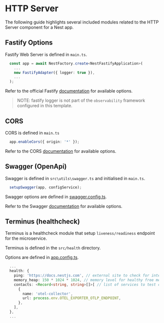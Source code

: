 
# HTTP Server

The following guide highlights several included modules related to the HTTP Server component for a Nest app.

## Fastify Options
Fastify Web Server is defined in `main.ts`.
```ts
  const app = await NestFactory.create<NestFastifyApplication>(
    ...
    new FastifyAdapter({ logger: true }),
    ...
  );
```
Refer to the official Fastify [documentation](https://fastify.dev/docs/latest/) for available options.

> NOTE: fastify logger is not part of the `observability` framework configured in this template.

## CORS

CORS is defined in `main.ts`

```ts
  app.enableCors({ origin: '*' });
```

Refer to the CORS [documentation](https://docs.nestjs.com/security/cors) for available options.


## Swagger (OpenApi)

Swagger is defined in `src\utils\swagger.ts` and initialised in `main.ts`.

```ts
  setupSwagger(app, configService);
```

Swagger options are defined in [swagger.config.ts](src\config\swagger.config.ts).

Refer to the Swagger [documentation](https://docs.nestjs.com/openapi/introduction) for available options.

## Terminus (healthcheck)

Terminus is a healthcheck module that setup `liveness/readiness` endpoint for the microservice. 

Terminus is defined in the `src/health` directory.

Options are defined in [app.config.ts](src\config\app.config.ts).

```ts
  ...
  health: {
    ping: 'https://docs.nestjs.com', // external site to check for internet connectivity.
    memory_heap: 150 * 1024 * 1024, // memory level for healthy free memory available.
    contacts: <Record<string, string>[]>[ // list of services to test connectivity between them
      {
        name: 'otel-collector',
        url: process.env.OTEL_EXPORTER_OTLP_ENDPOINT,
      },
    ],
  },
  ...
```